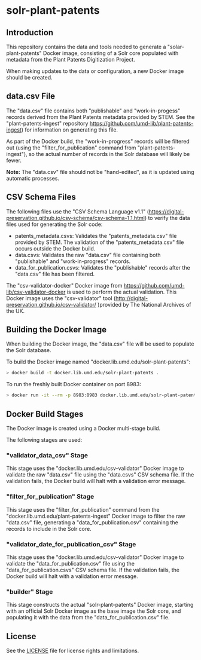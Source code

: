 # solr-plant-patents

## Introduction

This repository contains the data and tools needed to generate a
"solar-plant-patents" Docker image, consisting of a Solr core populated with
metadata from the Plant Patents Digitization Project.

When making updates to the data or configuration, a new Docker image should be
created.

## data.csv File

The "data.csv" file contains both "publishable" and "work-in-progess" records
derived from the Plant Patents metadata provided by STEM. See the
"plant-patents-ingest" repository
<https://github.com/umd-lib/plant-patents-ingest>) for information on generating
this file.

As part of the Docker build, the "work-in-progress" records will be filtered
out (using the "filter_for_publication" command from "plant-patents-ingest"),
so the actual number of records in the Solr database will likely be fewer.

**Note:** The "data.csv" file should not be "hand-edited", as it is updated
using automatic processes.

## CSV Schema Files

The following files use the "CSV Schema Language v1.1"
(<https://digital-preservation.github.io/csv-schema/csv-schema-1.1.html>) to
verify the data files used for generating the Solr code:

* patents_metadata.csvs: Validates the "patents_metadata.csv" file provided by
   STEM. The validation of the "patents_metadata.csv" file occurs outside the
   Docker build.
* data.csvs: Validates the raw "data.csv" file containing both "publishable" and
    "work-in-progress" records.
* data_for_publication.csvs: Validates the "publishable" records after the
    "data.csv" file has been filtered.

The "csv-validator-docker" Docker image from
<https://github.com/umd-lib/csv-validator-docker> is used to perform the actual
validation. This Docker image uses the "csv-validator" tool
(<http://digital-preservation.github.io/csv-validator/> )provided by
The National Archives of the UK.

## Building the Docker Image

When building the Docker image, the "data.csv" file will be used to populate the
Solr database.

To build the Docker image named "docker.lib.umd.edu/solr-plant-patents":

```bash
> docker build -t docker.lib.umd.edu/solr-plant-patents .
```

To run the freshly built Docker container on port 8983:

```bash
> docker run -it --rm -p 8983:8983 docker.lib.umd.edu/solr-plant-patents
```

## Docker Build Stages

The Docker image is created using a Docker multi-stage build.

The following stages are used:

### "validator_data_csv" Stage

This stage uses the "docker.lib.umd.edu/csv-validator" Docker image
to validate the raw "data.csv" file using the "data.csvs" CSV schema file. If
the validation fails, the Docker build will halt with a validation error
message.

### "filter_for_publication" Stage

This stage uses the "filter_for_publication" command from the
"docker.lib.umd.edu/plant-patents-ingest" Docker image to
filter the raw "data.csv" file, generating a "data_for_publication.csv"
containing the records to include in the Solr core.

### "validator_date_for_publication_csv" Stage

This stage uses the "docker.lib.umd.edu/csv-validator" Docker image to validate
the "data_for_publication.csv" file using the "data_for_publication.csvs" CSV
schema file. If the validation fails, the Docker build will halt with a
validation error message.

### "builder" Stage

This stage constructs the actual "solr-plant-patents" Docker image, starting
with an official Solr Docker image as the base image the Solr core, and
populating it with the data from the "data_for_publication.csv" file.

## License

See the [LICENSE](LICENSE.txt) file for license rights and limitations.
